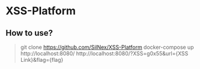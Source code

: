 # XSS-Platform
## How to use?
> git clone https://github.com/SilNex/XSS-Platform
> docker-compose up
> http://localhost:8080/
> http://localhost:8080/?XSS=g0x55&url={XSS Link}&flag={flag}
